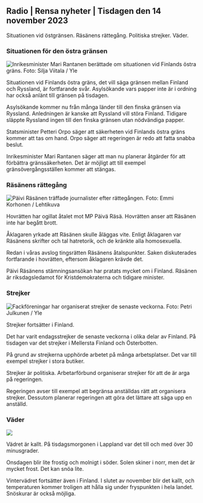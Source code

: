 ## Radio \| Rensa nyheter \| Tisdagen den 14 november 2023

Situationen vid östgränsen. Räsänens rättegång. Politiska strejker. Väder.

### Situationen för den östra gränsen

![Inrikesminister Mari Rantanen berättade om situationen vid Finlands östra gräns. Foto: Silja Viitala / Yle](https://images.cdn.yle.fi/image/upload/c_crop,h_2035,w_3619,x_0,y_102/ar_1.7777777777777777,c_fill,g_faces,h_1275,0dprq_auto:eco/f_auto/fl_lossy/v1699539222/39-1186974652d2d84065b6)

Situationen vid Finlands östra gräns, det vill säga gränsen mellan Finland och Ryssland, är fortfarande svår. Asylsökande vars papper inte är i ordning har också anlänt till gränsen på tisdagen.

Asylsökande kommer nu från många länder till den finska gränsen via Ryssland. Anledningen är kanske att Ryssland vill störa Finland. Tidigare släppte Ryssland ingen till den finska gränsen utan nödvändiga papper.

Statsminister Petteri Orpo säger att säkerheten vid Finlands östra gräns kommer att tas om hand. Orpo säger att regeringen är redo att fatta snabba beslut.

Inrikesminister Mari Rantanen säger att man nu planerar åtgärder för att förbättra gränssäkerheten. Det är möjligt att till exempel gränsövergångsställen kommer att stängas.

### Räsänens rättegång

![Päivi Räsänen träffade journalister efter rättegången. Foto: Emmi Korhonen / Lehtikuva](https://images.cdn.yle.fi/image/upload/c_crop,h_2874,w_5110,x_10,y_131/ar_1.77777777777777777,c_fill,g_05,w_05,w_13,h_131,w_2r.q_auto:eco/f_auto/fl_lossy/v1699970382/39-1200146655334491cf27)

Hovrätten har ogillat åtalet mot MP Päivä Räsä. Hovrätten anser att Räsänen inte har begått brott.

Åklagaren yrkade att Räsänen skulle åläggas vite. Enligt åklagaren var Räsänens skrifter och tal hatretorik, och de kränkte alla homosexuella.

Redan i våras avslog tingsrätten Räsänens åtalspunkter. Saken diskuterades fortfarande i hovrätten, eftersom åklagaren krävde det.

Päivi Räsänens stämningsansökan har pratats mycket om i Finland. Räsänen är riksdagsledamot för Kristdemokraterna och tidigare minister.

### Strejker

![Fackföreningar har organiserat strejker de senaste veckorna. Foto: Petri Julkunen / Yle ](https://images.cdn.yle.fi/image/upload/c_crop,h_2268,w_4031,x_0,y_79/ar_1.7777777777777777,c_fill,g_faces,h_6270,0dpr/wdprq_auto:eco/f_auto/fl_lossy/v1699516057/39-1197941654c8e0786a42)

Strejker fortsätter i Finland.

Det har varit endagsstrejker de senaste veckorna i olika delar av Finland. På tisdagen var det strejker i Mellersta Finland och Österbotten.

På grund av strejkerna upphörde arbetet på många arbetsplatser. Det var till exempel strejker i stora butiker.

Strejker är politiska. Arbetarförbund organiserar strejker för att de är arga på regeringen.

Regeringen avser till exempel att begränsa anställdas rätt att organisera strejker. Dessutom planerar regeringen att göra det lättare att säga upp en anställd.

### Väder

![](https://images.cdn.yle.fi/image/upload/c_crop,h_1080,w_1919,x_0,y_0/ar_1.77777777777777777,c_fill,g_faces,h_675,w_1200:e/qrf_auto/fl_lossy/v1699978341/39-120060665539c47bcdf6)

Vädret är kallt. På tisdagsmorgonen i Lappland var det till och med över 30 minusgrader.

Onsdagen blir lite frostig och molnigt i söder. Solen skiner i norr, men det är mycket frost. Det kan snöa lite.

Vintervädret fortsätter även i Finland. I slutet av november blir det kallt, och temperaturen kommer troligen att hålla sig under fryspunkten i hela landet. Snöskurar är också möjliga.